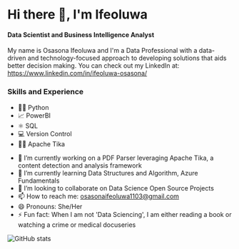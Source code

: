 
# Hi there 👋, I'm Ifeoluwa
#### Data Scientist and Business Intelligence Analyst

My name is Osasona Ifeoluwa and I'm a Data Professional with a data-driven and technology-focused approach to developing solutions that aids better decision making.
You can check out my LinkedIn at: https://www.linkedin.com/in/ifeoluwa-osasona/

### Skills and Experience

* 👩‍💻 Python
* 📈 PowerBI
* ⚛ SQL
* 💻 Version Control
* 👩‍💻 Apache Tika

- 🔭 I’m currently working on a PDF Parser leveraging Apache Tika, a content detection and analysis framework 
- 🌱 I’m currently learning Data Structures and Algorithm, Azure Fundamentals
- 👯 I’m looking to collaborate on Data Science Open Source Projects 
- 📫 How to reach me: osasonaifeoluwa1103@gmail.com 
- 😄 Pronouns: She/Her 
- ⚡ Fun fact: When I am not 'Data Sciencing', I am either reading a book or watching a crime or medical docuseries


 

![GitHub stats](https://github-readme-stats.vercel.app/api?username=Ifeoluwa-hub&show_icons=true)  

